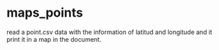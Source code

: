 # maps_points
read a point.csv data with the information of latitud and longitude and it print it in a map in the document.
